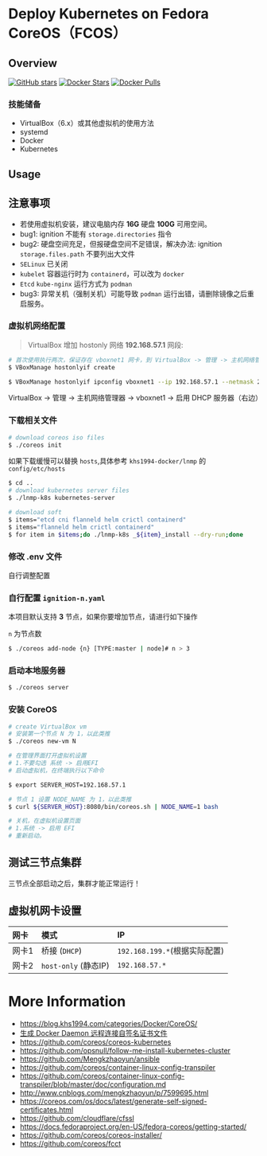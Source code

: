 # Deploy Kubernetes on Fedora CoreOS（FCOS）

## Overview

[![GitHub stars](https://img.shields.io/github/stars/khs1994-docker/coreos.svg?style=social&label=Stars)](https://github.com/khs1994-docker/coreos) [![Docker Stars](https://img.shields.io/docker/stars/khs1994/coreos.svg)](https://hub.docker.com/r/khs1994/coreos) [![Docker Pulls](https://img.shields.io/docker/pulls/khs1994/coreos.svg)](https://hub.docker.com/r/khs1994/coreos)

### 技能储备

* VirtualBox（6.x）或其他虚拟机的使用方法
* systemd
* Docker
* Kubernetes

## Usage

## 注意事项

* 若使用虚拟机安装，建议电脑内存 **16G** 硬盘 **100G** 可用空间。
* bug1: ignition 不能有 `storage.directories` 指令
* bug2: 硬盘空间充足，但报硬盘空间不足错误，解决办法: ignition `storage.files.path` 不要列出大文件
* `SELinux` 已关闭
* `kubelet` 容器运行时为 `containerd`，可以改为 `docker`
* `Etcd` `kube-nginx` 运行方式为 `podman`
* bug3: 异常关机（强制关机）可能导致 `podman` 运行出错，请删除镜像之后重启服务。

### 虚拟机网络配置

> VirtualBox 增加 hostonly 网络 **192.168.57.1** 网段:

```bash
# 首次使用执行两次，保证存在 vboxnet1 网卡，到 VirtualBox -> 管理 -> 主机网络管理器 查看
$ VBoxManage hostonlyif create

$ VBoxManage hostonlyif ipconfig vboxnet1 --ip 192.168.57.1 --netmask 255.255.255.0
```

VirtualBox -> 管理 -> 主机网络管理器 -> vboxnet1 -> 启用 DHCP 服务器（右边）

### 下载相关文件

```bash
# download coreos iso files
$ ./coreos init
```

如果下载缓慢可以替换 `hosts`,具体参考 `khs1994-docker/lnmp` 的 `config/etc/hosts`

```bash
$ cd ..
# download kubernetes server files
$ ./lnmp-k8s kubernetes-server

# download soft
$ items="etcd cni flanneld helm crictl containerd"
$ items="flanneld helm crictl containerd"
$ for item in $items;do ./lnmp-k8s _${item}_install --dry-run;done
```

### 修改 .env 文件

自行调整配置

### 自行配置 `ignition-n.yaml`

本项目默认支持 **3** 节点，如果你要增加节点，请进行如下操作

`n` 为节点数

```bash
$ ./coreos add-node {n} [TYPE:master | node]# n > 3
```

### 启动本地服务器

```bash
$ ./coreos server
```

### 安装 CoreOS

```bash
# create VirtualBox vm
# 安装第一个节点 N 为 1，以此类推
$ ./coreos new-vm N

# 在管理界面打开虚拟机设置
# 1.不要勾选 系统 -> 启用EFI
# 启动虚拟机，在终端执行以下命令

$ export SERVER_HOST=192.168.57.1

# 节点 1 设置 NODE_NAME 为 1，以此类推
$ curl ${SERVER_HOST}:8080/bin/coreos.sh | NODE_NAME=1 bash

# 关机，在虚拟机设置页面
# 1.系统 -> 启用 EFI
# 重新启动。
```

## 测试三节点集群

三节点全部启动之后，集群才能正常运行！

## 虚拟机网卡设置

| 网卡    | 模式                  | IP              |
| :----- | :-------------        |:------          |
| 网卡1   | 桥接 (`DHCP`)         | `192.168.199.*`(根据实际配置) |
| 网卡2   | `host-only` (静态IP)  | `192.168.57.*`  |

# More Information

* https://blog.khs1994.com/categories/Docker/CoreOS/
* [生成 Docker Daemon 远程连接自签名证书文件](https://blog.khs1994.com/docker/dockerd.html)
* https://github.com/coreos/coreos-kubernetes
* https://github.com/opsnull/follow-me-install-kubernetes-cluster
* https://github.com/Mengkzhaoyun/ansible
* https://github.com/coreos/container-linux-config-transpiler
* https://github.com/coreos/container-linux-config-transpiler/blob/master/doc/configuration.md
* http://www.cnblogs.com/mengkzhaoyun/p/7599695.html
* https://coreos.com/os/docs/latest/generate-self-signed-certificates.html
* https://github.com/cloudflare/cfssl
* https://docs.fedoraproject.org/en-US/fedora-coreos/getting-started/
* https://github.com/coreos/coreos-installer/
* https://github.com/coreos/fcct
